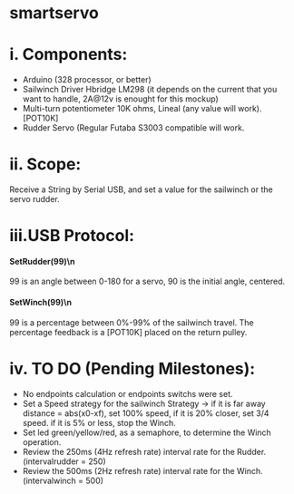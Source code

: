 # smartservo

# i. Components:
- Arduino (328 processor, or better)
- Sailwinch Driver Hbridge LM298 (it depends on the current that you want to handle, 2A@12v is enought for this mockup)
- Multi-turn potentiometer 10K ohms, Lineal (any value will work). [POT10K]
- Rudder Servo (Regular Futaba S3003 compatible will work.

# ii. Scope:
Receive a String by Serial USB, and set a value for the sailwinch or the servo rudder.

# iii.USB Protocol: 

#### SetRudder(99)\n 
99 is an angle between 0-180 for a servo, 90 is the initial angle, centered.

#### SetWinch(99)\n 
99 is a percentage between 0%-99% of the sailwinch travel.
The percentage feedback is a [POT10K] placed on the return pulley.

# iv. TO DO (Pending Milestones): 
+ No endpoints calculation or endpoints switchs were set.
+ Set a Speed strategy for the sailwinch
      Strategy -> if it is far away distance = abs(x0-xf), set 100% speed,
            if it is 20% closer, set 3/4 speed.
                  if it is 5% or less, stop the Winch.
+ Set led green/yellow/red, as a semaphore, to determine the Winch operation.
+ Review the 250ms (4Hz refresh rate) interval rate for the Rudder. (intervalrudder = 250)
+ Review the 500ms (2Hz refresh rate) interval rate for the Winch. (intervalwinch = 500)

